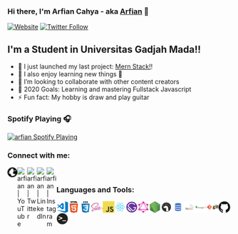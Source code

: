 ### Hi there, I'm Arfian Cahya - aka [Arfian][website] 👋

[![Website](https://img.shields.io/website?label=arfiancahya26.blogspot.com&style=for-the-badge&url=https%3A%2F%2Farfiancahya26.blogspot.com)](https://arfiancahya26.blogspot.com/)
[![Twitter Follow](https://img.shields.io/twitter/follow/arfiancahyadwis?color=1DA1F2&logo=twitter&style=for-the-badge)](https://twitter.com/intent/follow?original_referer=https%3A%2F%2Fgithub.com%2Farfiancahya&screen_name=arfiancahyadwis)

## I'm a Student in Universitas Gadjah Mada!!

- 🔭 I just launched my last project: [Mern Stack!][course]!
- 🌱 I also enjoy learning new things 🤣
- 👯 I’m looking to collaborate with other content creators
- 🥅 2020 Goals: Learning and mastering Fullstack Javascript
- ⚡ Fun fact: My hobby is draw and play guitar 

### Spotify Playing 🎧

[<img src="https://spotify-now-playing.arfiancahya.vercel.app/api/spotify-playing" alt="arfian Spotify Playing" width="350" />](https://open.spotify.com/user/31d2pzglkkzzlep7hchjgxnib4uy)

### Connect with me:

[<img align="left" alt="arfian.com" width="22px" src="https://raw.githubusercontent.com/iconic/open-iconic/master/svg/globe.svg" />][website]
[<img align="left" alt="arfian | YouTube" width="22px" src="https://cdn.jsdelivr.net/npm/simple-icons@v3/icons/youtube.svg" />][youtube]
[<img align="left" alt="arfian | Twitter" width="22px" src="https://cdn.jsdelivr.net/npm/simple-icons@v3/icons/twitter.svg" />][twitter]
[<img align="left" alt="arfian | LinkedIn" width="22px" src="https://cdn.jsdelivr.net/npm/simple-icons@v3/icons/linkedin.svg" />][linkedin]
[<img align="left" alt="arfian | Instagram" width="22px" src="https://cdn.jsdelivr.net/npm/simple-icons@v3/icons/instagram.svg" />][instagram]

<br />

### Languages and Tools:

[<img align="left" alt="Visual Studio Code" width="26px" src="https://raw.githubusercontent.com/github/explore/80688e429a7d4ef2fca1e82350fe8e3517d3494d/topics/visual-studio-code/visual-studio-code.png" />][webdevplaylist]
[<img align="left" alt="HTML5" width="26px" src="https://raw.githubusercontent.com/github/explore/80688e429a7d4ef2fca1e82350fe8e3517d3494d/topics/html/html.png" />][webdevplaylist]
[<img align="left" alt="CSS3" width="26px" src="https://raw.githubusercontent.com/github/explore/80688e429a7d4ef2fca1e82350fe8e3517d3494d/topics/css/css.png" />][cssplaylist]
[<img align="left" alt="Sass" width="26px" src="https://raw.githubusercontent.com/github/explore/80688e429a7d4ef2fca1e82350fe8e3517d3494d/topics/sass/sass.png" />][cssplaylist]
[<img align="left" alt="JavaScript" width="26px" src="https://raw.githubusercontent.com/github/explore/80688e429a7d4ef2fca1e82350fe8e3517d3494d/topics/javascript/javascript.png" />][jsplaylist]
[<img align="left" alt="React" width="26px" src="https://raw.githubusercontent.com/github/explore/80688e429a7d4ef2fca1e82350fe8e3517d3494d/topics/react/react.png" />][reactplaylist]
[<img align="left" alt="Gatsby" width="26px" src="https://raw.githubusercontent.com/github/explore/e94815998e4e0713912fed477a1f346ec04c3da2/topics/gatsby/gatsby.png" />][webdevplaylist]
[<img align="left" alt="GraphQL" width="26px" src="https://raw.githubusercontent.com/github/explore/80688e429a7d4ef2fca1e82350fe8e3517d3494d/topics/graphql/graphql.png" />][webdevplaylist]
[<img align="left" alt="Node.js" width="26px" src="https://raw.githubusercontent.com/github/explore/80688e429a7d4ef2fca1e82350fe8e3517d3494d/topics/nodejs/nodejs.png" />][webdevplaylist]
[<img align="left" alt="Deno" width="26px" src="https://raw.githubusercontent.com/github/explore/361e2821e2dea67711cde99c9c40ed357061cf27/topics/deno/deno.png" />][webdevplaylist]
[<img align="left" alt="SQL" width="26px" src="https://raw.githubusercontent.com/github/explore/80688e429a7d4ef2fca1e82350fe8e3517d3494d/topics/sql/sql.png" />][webdevplaylist]
[<img align="left" alt="MySQL" width="26px" src="https://raw.githubusercontent.com/github/explore/80688e429a7d4ef2fca1e82350fe8e3517d3494d/topics/mysql/mysql.png" />][webdevplaylist]
[<img align="left" alt="MongoDB" width="26px" src="https://raw.githubusercontent.com/github/explore/80688e429a7d4ef2fca1e82350fe8e3517d3494d/topics/mongodb/mongodb.png" />][webdevplaylist]
[<img align="left" alt="Git" width="26px" src="https://raw.githubusercontent.com/github/explore/80688e429a7d4ef2fca1e82350fe8e3517d3494d/topics/git/git.png" />][webdevplaylist]
[<img align="left" alt="GitHub" width="26px" src="https://raw.githubusercontent.com/github/explore/78df643247d429f6cc873026c0622819ad797942/topics/github/github.png" />][webdevplaylist]
[<img align="left" alt="Terminal" width="26px" src="https://raw.githubusercontent.com/github/explore/80688e429a7d4ef2fca1e82350fe8e3517d3494d/topics/terminal/terminal.png" />][webdevplaylist]

<br />
<br />


[website]: https://arfiancahya26.blogspot.com/
[course]: https://github.com/arfiancahya/mern_stack
[twitter]: https://twitter.com/arfiancahyadwis
[youtube]: https://www.youtube.com/channel/UCGsl4_rDgoJsghJfejXIrtQ
[instagram]: https://instagram.com/cahyaarfian
[linkedin]: https://www.linkedin.com/in/arfiancahya
[webdevplaylist]: https://www.youtube.com/playlist?list=PLkwxH9e_vrAJ0WbEsFA9W3I1W-g_BTsbt
[jsplaylist]: https://www.youtube.com/playlist?list=PLkwxH9e_vrALRJKu7wfXby3MKeflhTu6B
[cssplaylist]: https://www.youtube.com/playlist?list=PLkwxH9e_vrALSdvZuEh6gqQdmDoDIoqz4
[reactplaylist]: https://www.youtube.com/playlist?list=PLkwxH9e_vrAK4TdffpxKY3QGyHCpxFcQ0
